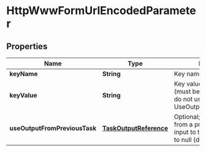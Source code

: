 
# HttpWwwFormUrlEncodedParameter

## Properties
Name | Type | Description | Notes
------------ | ------------- | ------------- | -------------
**keyName** | **String** | Key name of the parameter |  [optional]
**keyValue** | **String** | Key value of the paramer (must be of type text); if set, do not use UseOutputFromPreviousTask |  [optional]
**useOutputFromPreviousTask** | [**TaskOutputReference**](TaskOutputReference.md) | Optional; use the output from a previous task as the input to this parameter.  Set to null (default) to ignore. |  [optional]



